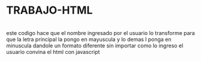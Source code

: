 # TRABAJO-HTML
<br>
este codigo hace que el nombre ingresado por el usuario lo transforme para que la letra principal la pongo en mayuscula y lo demas l ponga en minuscula dandole un formato diferente sin importar como lo ingreso el usuario convina el html con javascript
<br>
<pre>

<!DOCTYPE html>
<html lang="en">
<head>
    <meta charset="UTF-8">
    <meta name="viewport" content="width=device-width, initial-scale=1.0">
    <title>Document</title>
</head>
<body>
    <script>
        var nom,ap1,ap2,mnom,map1,map2;
        while(nom==null){
            nom=prompt("INGRESA TU NOMBRE");

        }
        while(ap1==null){
            ap1=prompt("INGRESE SU PRIMER APELLIDO ");
        }
        while(ap2==null){
            ap2=prompt("INGRESE SU SEGUNDO APELLIDO");
        }

        mnom=nom.charAt(0).toUpperCase()+nom.slice(1).toLowerCase();
        map1=ap1.charAt(0).toUpperCase()+ap1.slice(1).toLowerCase();
        map2=ap2.charAt(0).toUpperCase()+ap2.slice(1).toLowerCase();
        


        document.write("<b>EL NOMBRE ES: "+ nom+" "+ap1+" "+ap2+"<br></b>");
        document.write("<br><b>EL NOMBRE MODIFICADO ES: "+ mnom+" "+map1+" "+map2+"</b>");

    </script>
</body>
</html>
  
</pre># TRABAJO-HTML
